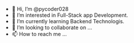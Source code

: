 - 👋 Hi, I’m @pycoder028
- 👀 I’m interested in Full-Stack app Development.
- 🌱 I’m currently learning Backend Technologis.
- 💞️ I’m looking to collaborate on ...
- 📫 How to reach me ...

<!---
pycoder028/pycoder028 is a ✨ special ✨ repository because its `README.md` (this file) appears on your GitHub profile.
You can click the Preview link to take a look at your changes.
--->
